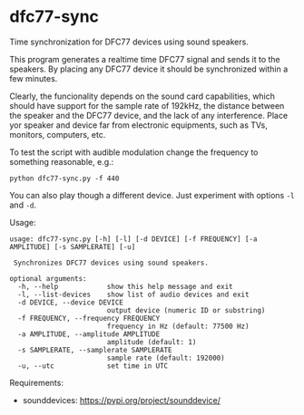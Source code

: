 # dfc77-sync
Time synchronization for DFC77 devices using sound speakers.

This program generates a realtime time DFC77 signal and sends it to the speakers. By placing any DFC77 device it should be synchronized within a few minutes.

Clearly, the funcionality depends on the sound card capabilities, which should have support for the sample rate of 192kHz, the distance between the speaker and the DFC77 device, and the lack of any interference. Place yor speaker and device far from electronic equipments, such as TVs, monitors, computers, etc.

To test the script with audible modulation change the frequency to something reasonable, e.g.:

```
python dfc77-sync.py -f 440
```

You can also play though a different device. Just experiment with options `-l` and `-d`.

Usage:

```
usage: dfc77-sync.py [-h] [-l] [-d DEVICE] [-f FREQUENCY] [-a AMPLITUDE] [-s SAMPLERATE] [-u]

 Synchronizes DFC77 devices using sound speakers.  

optional arguments:
  -h, --help            show this help message and exit
  -l, --list-devices    show list of audio devices and exit
  -d DEVICE, --device DEVICE
                        output device (numeric ID or substring)
  -f FREQUENCY, --frequency FREQUENCY
                        frequency in Hz (default: 77500 Hz)
  -a AMPLITUDE, --amplitude AMPLITUDE
                        amplitude (default: 1)
  -s SAMPLERATE, --samplerate SAMPLERATE
                        sample rate (default: 192000)
  -u, --utc             set time in UTC
```

Requirements:

 - sounddevices: https://pypi.org/project/sounddevice/
